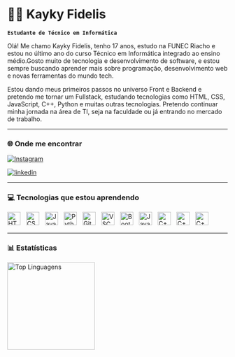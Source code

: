 # 👨‍💻 Kayky Fidelis

**`Estudante de Técnico em Informática`**

Olá! Me chamo Kayky Fidelis, tenho 17 anos, estudo na FUNEC  Riacho e estou no último ano do curso Técnico em Informática integrado ao ensino médio.Gosto muito de tecnologia e desenvolvimento de software, e estou sempre buscando aprender mais sobre programação, desenvolvimento web e novas ferramentas do mundo tech.

Estou dando meus primeiros passos no universo Front e Backend e pretendo me tornar um Fullstack, estudando tecnologias como HTML, CSS, JavaScript, C++, Python e muitas outras tecnologias. Pretendo continuar minha jornada na área de TI, seja na faculdade ou já entrando no mercado de trabalho.

---


### 🌐 Onde me encontrar

<p align="left">
    <a href="https://instagram.com/fidelizx.74">
    <img 
        alt="Instagram" 
        title="Me segue no Insta!" 
        src="https://img.shields.io/badge/@fidelizx.74-9b59b6?style=for-the-badge&logo=instagram&logoColor=white"
    />
</a>
</p>
<p align="left">
    <a href="https://www.linkedin.com/in/kaykyfidelis" target="_blank">
        <img 
            alt="linkedin" 
            title="LinkedIn" 
            src="https://img.shields.io/badge/LinkedIn-0A66C2?style=for-the-badge&logo=linkedin&logoColor=white"
        />
    </a>
</p>



---

###  💻 Tecnologias que estou aprendendo
<img align="left" alt="HTML" width="30px" style="padding-right:10px;" src="https://cdn.jsdelivr.net/gh/devicons/devicon@latest/icons/html5/html5-original.svg"/>
<img align="left" alt="CSS" width="30px" style="padding-right:10px;" src="https://cdn.jsdelivr.net/gh/devicons/devicon@latest/icons/css3/css3-original.svg"/>
<img align="left" alt="JavaScript" width="30px" style="padding-right:10px;" src="https://cdn.jsdelivr.net/gh/devicons/devicon@latest/icons/javascript/javascript-original.svg"/>
<img align="left" alt="Python" width="30px" style="padding-right:10px;" src="https://cdn.jsdelivr.net/gh/devicons/devicon@latest/icons/python/python-original.svg"/>
<img align="left" alt="Git" width="30px" style="padding-right:10px;" src="https://cdn.jsdelivr.net/gh/devicons/devicon@latest/icons/git/git-original.svg"/>
<img align="left" alt="VSCode" width="30px" style="padding-right:10px;" src="https://cdn.jsdelivr.net/gh/devicons/devicon@latest/icons/vscode/vscode-original.svg"/>
<img align="left" alt="Bootstrap" width="30px" style="padding-right:10px;" src="https://cdn.jsdelivr.net/gh/devicons/devicon@latest/icons/bootstrap/bootstrap-original.svg"/>
<img align="left" alt="Java" width="30px" style="padding-right:10px;" src="https://cdn.jsdelivr.net/gh/devicons/devicon@latest/icons/java/java-original.svg"/>
<img align="left" alt="C++" width="30px" style="padding-right:10px;" src="https://cdn.jsdelivr.net/gh/devicons/devicon@latest/icons/cplusplus/cplusplus-original.svg"/>
<img align="left" alt="C++" width="30px" style="padding-right:10px;" src="https://cdn.jsdelivr.net/gh/devicons/devicon@latest/icons/github/github-original.svg" />
<img align="left" alt="C++" width="30px" style="padding-right:10px;"src="https://cdn.jsdelivr.net/gh/devicons/devicon@latest/icons/php/php-plain.svg" />


            
          

<br/>
<br/>

---


### 📊 Estatísticas

<p>
<img 
  align="left" 
  alt="Top Linguagens" 
  height="200" 
  src="https://github-readme-stats.vercel.app/api/top-langs/?username=KaykyFideliss&theme=tokyonight&layout=compact&custom_title=Tecnologias&langs_count=9" 
/>


</p>

